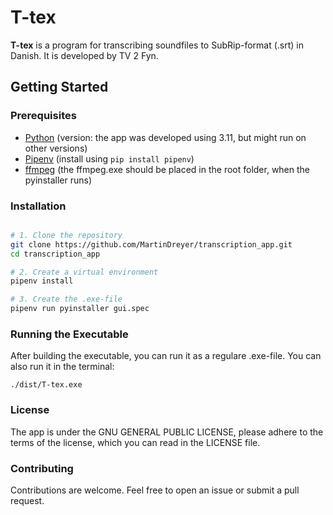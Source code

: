# T-tex

**T-tex** is a program for transcribing soundfiles to SubRip-format (.srt) in Danish. It is developed by TV 2 Fyn.

## Getting Started

### Prerequisites

- [Python](https://www.python.org/downloads/) (version: the app was developed using 3.11, but might run on other versions)
- [Pipenv](https://pipenv.pypa.io/en/latest/#install-pipenv-today) (install using `pip install pipenv`)
- [ffmpeg](https://ffmpeg.org/download.html) (the ffmpeg.exe should be placed in the root folder, when the pyinstaller runs)

### Installation

  ```bash
  
  # 1. Clone the repository
  git clone https://github.com/MartinDreyer/transcription_app.git
  cd transcription_app

  # 2. Create a virtual environment
  pipenv install

  # 3. Create the .exe-file
  pipenv run pyinstaller gui.spec
  ```

### Running the Executable

After building the executable, you can run it as a regulare .exe-file. You can also run it in the terminal:

`./dist/T-tex.exe`

### License
The app is under the  GNU GENERAL PUBLIC LICENSE, please adhere to the terms of the license, which you can read in the LICENSE file. 

### Contributing

Contributions are welcome. Feel free to open an issue or submit a pull request. 
